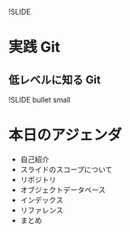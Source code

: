 !SLIDE 

# 実践 Git

## 低レベルに知る Git

!SLIDE bullet small

# 本日のアジェンダ
* 自己紹介
* スライドのスコープについて
* リポジトリ
* オブジェクトデータベース
* インデックス
* リファレンス
* まとめ
